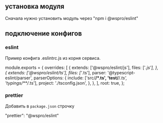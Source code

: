 ## установка модуля
Сначала нужно установить модуль через "npm i @wspro/eslint"

## подключение конфигов

### eslint
Пример конфига .eslintrc.js из корня сервиса.

module.exports = {
  overrides: [
    {
      extends: ['@wspro/eslint/js'],
      files: ['*.js'],
    },
    {
      extends: ['@wspro/eslint/ts'],
      files: ['*.ts'],
      parser: '@typescript-eslint/parser',
      parserOptions: {
        include: ['src/**/*.ts', 'test/**/*.ts', 'typings/**/*.ts'],
        project: './tsconfig.json',
      },
    },
  ],
  root: true,
};

### prettier
Добавить в `package.json` строчку

  "prettier": "@wspro/eslint"

